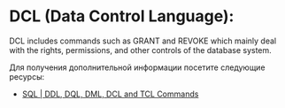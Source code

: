 # DCL (Data Control Language):

DCL includes commands such as GRANT and REVOKE which mainly deal with the rights, permissions, and other controls of the database system.

Для получения дополнительной информации посетите следующие ресурсы:

- [SQL | DDL, DQL, DML, DCL and TCL Commands](https://www.geeksforgeeks.org/sql-ddl-dql-dml-dcl-tcl-commands/)
